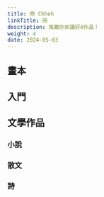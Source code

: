 ```yaml
---
title: 冊 Chheh
linkTitle: 冊
description: 推薦你來讀好ê作品！
weight: 4
date: 2024-05-03
---
```


## 畫本

## 入門

## 文學作品

### 小說

### 散文

### 詩
